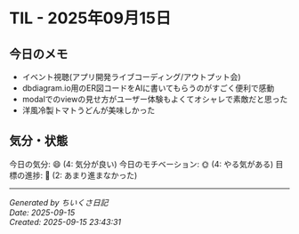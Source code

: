 # TIL - 2025年09月15日

## 今日のメモ
- イベント視聴(アプリ開発ライブコーディング/アウトプット会)
- dbdiagram.io用のER図コードをAIに書いてもらうのがすごく便利で感動
- modalでのviewの見せ方がユーザー体験もよくてオシャレで素敵だと思った
- 洋風冷製トマトうどんが美味しかった

## 気分・状態
今日の気分: 😄 (4: 気分が良い)
今日のモチベーション: 🌞 (4: やる気がある)
目標の進捗: 🌰 (2: あまり進まなかった)

---
*Generated by ちいくさ日記*  
*Date: 2025-09-15*  
*Created: 2025-09-15 23:43:31*
